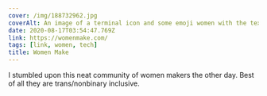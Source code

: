 ```yaml
---
cover: /img/188732962.jpg
coverAlt: An image of a terminal icon and some emoji women with the text Women Make A Community for women entrepreneurs to chat and help each other.
date: 2020-08-17T03:54:47.769Z
link: https://womenmake.com/
tags: [link, women, tech]
title: Women Make
---
```


I stumbled upon this neat community of women makers the other day. Best of all they are trans/nonbinary inclusive.

